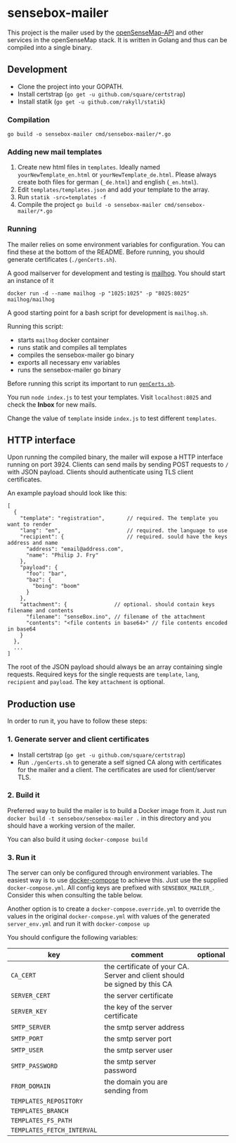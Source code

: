 # sensebox-mailer

This project is the mailer used by the [openSenseMap-API](https://github.com/sensebox/openSenseMap-API) and other services in the openSenseMap stack. It is written in Golang and thus can be compiled into a single binary.

## Development

- Clone the project into your GOPATH.
- Install certstrap (`go get -u github.com/square/certstrap`)
- Install statik (`go get -u github.com/rakyll/statik`)

### Compilation

    go build -o sensebox-mailer cmd/sensebox-mailer/*.go

### Adding new mail templates

1. Create new html files in `templates`. Ideally named `yourNewTemplate_en.html` or `yourNewTemplate_de.html`. Please always create both files for german (`_de.html`) and english (`_en.html`).
1. Edit `templates/templates.json` and add your template to the array.
1. Run `statik -src=templates -f`
1. Compile the project `go build -o sensebox-mailer cmd/sensebox-mailer/*.go`

### Running

The mailer relies on some environment variables for configuration. You can find these at the bottom of the README. Before running, you should generate certificates (`./genCerts.sh`).

A good mailserver for development and testing is [mailhog](https://github.com/mailhog/MailHog). You should start an instance of it

    docker run -d --name mailhog -p "1025:1025" -p "8025:8025" mailhog/mailhog

A good starting point for a bash script for development is `mailhog.sh`.

Running this script:

- starts `mailhog` docker container
- runs statik and compiles all templates
- compiles the sensebox-mailer go binary
- exports all necessary env variables
- runs the sensebox-mailer go binary

Before running this script its important to run [`genCerts.sh`](#1-generate-server-and-client-certificates).

You run `node index.js` to test your templates. Visit `localhost:8025` and check the **Inbox** for new mails.

Change the value of `template` inside `index.js` to test different `templates`.


## HTTP interface

Upon running the compiled binary, the mailer will expose a HTTP interface running on port 3924. Clients can send mails by sending POST requests to `/` with JSON payload. Clients should authenticate using TLS client certificates.

An example payload should look like this:

    [
      {
        "template": "registration",       // required. The template you want to render
        "lang": "en",                     // required. the language to use
        "recipient": {                    // required. sould have the keys address and name
          "address": "email@address.com",
          "name": "Philip J. Fry"
        },
        "payload": {
          "foo": "bar",
          "baz": {
            "boing": "boom"
          }
        },
        "attachment": {               // optional. should contain keys filename and contents
          "filename": "senseBox.ino", // filename of the attachment
          "contents": "<file contents in base64>" // file contents encoded in base64
        }
      },
      ...
    ]

The root of the JSON payload should always be an array containing single requests. Required keys for the single requests are `template`, `lang`, `recipient` and `payload`. The key `attachment` is optional.

## Production use

In order to run it, you have to follow these steps:

### 1. Generate server and client certificates

- Install certstrap (`go get -u github.com/square/certstrap`)
- Run `./genCerts.sh` to generate a self signed CA along with certificates for the mailer and a client. The certificates are used for client/server TLS.

### 2. Build it

Preferred way to build the mailer is to build a Docker image from it. Just run `docker build -t sensebox/sensebox-mailer .` in this directory and you should have a working version of the mailer.

You can also build it using `docker-compose build`

### 3. Run it

The server can only be configured through environment variables. The easiest way is to use [docker-compose](https://github.com/docker/compose) to achieve this. Just use the supplied `docker-compose.yml`. All config keys are prefixed with `SENSEBOX_MAILER_`. Consider this when consulting the table below.

Another option is to create a `docker-compose.override.yml` to override the values in the original `docker-compose.yml` with values of the generated `server_env.yml` and run it with `docker-compose up`

You should configure the following variables:

| key | comment | optional |
|-----|---------|---------------------------------------------------------------------------|
| `CA_CERT` | the certificate of your CA. Server and client should be signed by this CA |  |
| `SERVER_CERT` | the server certificate |  |
| `SERVER_KEY` | the key of the server certificate |  |
| `SMTP_SERVER` | the smtp server address |  |
| `SMTP_PORT` | the smtp server port |  |
| `SMTP_USER` | the smtp server user |  |
| `SMTP_PASSWORD` | the smtp server password |  |
| `FROM_DOMAIN` | the domain you are sending from |  |
| `TEMPLATES_REPOSITORY` | |  |
| `TEMPLATES_BRANCH` | |  |
| `TEMPLATES_FS_PATH` | |  |
| `TEMPLATES_FETCH_INTERVAL` | |  |
